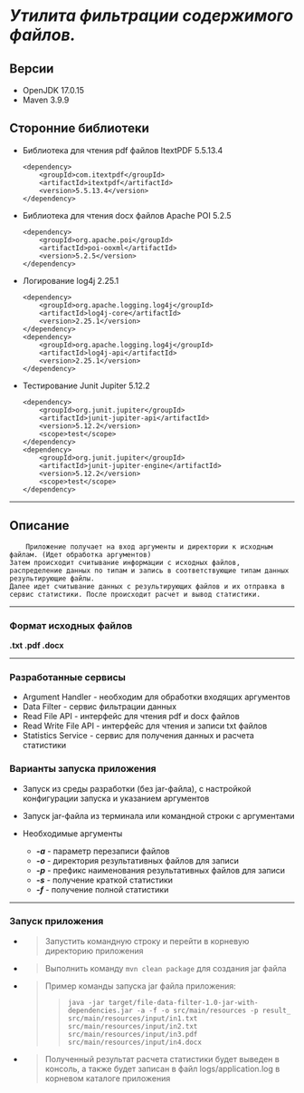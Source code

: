 
# ___Утилита фильтрации содержимого файлов.___

## Версии
+ OpenJDK 17.0.15
+ Maven 3.9.9

## Сторонние библиотеки
+ Библиотека для чтения pdf файлов ItextPDF 5.5.13.4
    ```
    <dependency>
        <groupId>com.itextpdf</groupId>
        <artifactId>itextpdf</artifactId>
        <version>5.5.13.4</version>
    </dependency>
  ```
+ Библиотека для чтения docx файлов Apache POI 5.2.5
    ```
    <dependency>
        <groupId>org.apache.poi</groupId>
        <artifactId>poi-ooxml</artifactId>
        <version>5.2.5</version>
    </dependency>
  ```
+ Логирование log4j 2.25.1
    ```
    <dependency>
        <groupId>org.apache.logging.log4j</groupId>
        <artifactId>log4j-core</artifactId>
        <version>2.25.1</version>
    </dependency>
    <dependency>
        <groupId>org.apache.logging.log4j</groupId>
        <artifactId>log4j-api</artifactId>
        <version>2.25.1</version>
    </dependency>
  ```
+ Тестирование Junit Jupiter 5.12.2
    ```
    <dependency>
        <groupId>org.junit.jupiter</groupId>
        <artifactId>junit-jupiter-api</artifactId>
        <version>5.12.2</version>
        <scope>test</scope>
    </dependency>
    <dependency>
        <groupId>org.junit.jupiter</groupId>
        <artifactId>junit-jupiter-engine</artifactId>
        <version>5.12.2</version>
        <scope>test</scope>
    </dependency>
  ```
___

## Описание
        Приложение получает на вход аргументы и директории к исходным файлам. (Идет обработка аргументов)
    Затем происходит считывание информации с исходных файлов, распределение данных по типам и запись в соответствующие типам данных результирующие файлы.
    Далее идет считывание данных с результирующих файлов и их отправка в сервис статистики. После происходит расчет и вывод статистики.
___

### Формат исходных файлов
**.txt .pdf .docx** 
___

### Разработанные сервисы
+ Argument Handler - необходим для обработки входящих аргументов
+ Data Filter - сервис фильтрации данных
+ Read File API - интерфейс для чтения pdf и docx файлов
+ Read Write File API - интерфейс для чтения и записи txt файлов
+ Statistics Service - сервис для получения данных и расчета статистики

### Варианты запуска приложения
* Запуск из среды разработки (без jar-файла), с настройкой конфигурации запуска и указанием аргументов
* Запуск jar-файла из терминала или командной строки с аргументами


* Необходимые аргументы
  * ___-a___ - параметр перезаписи файлов
  * ___-o___ - директория результативных файлов для записи
  * ___-p___ - префикс наименования результативных файлов для записи
  * ___-s___ - получение краткой статистики
  * ___-f___ - получение полной статистики

___

### Запуск приложения
* > Запустить командную строку и перейти в корневую директорию приложения
* > Выполнить команду `mvn clean package` для создания jar файла
* > Пример команды запуска jar файла приложения: 
  >> `java -jar target/file-data-filter-1.0-jar-with-dependencies.jar -a -f -o src/main/resources -p result_
src/main/resources/input/in1.txt src/main/resources/input/in2.txt src/main/resources/input/in3.pdf src/main/resources/input/in4.docx`
* > Полученный результат расчета статистики будет выведен в консоль, а также будет записан в файл logs/application.log в корневом каталоге приложения